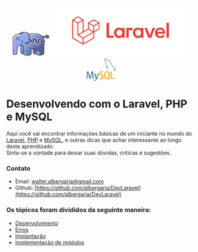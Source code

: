 <p align="center"><img src="/images/php.jpg" width="100" height="65">  <img src="/images/laravel.png"> <img src="/images/mysql.jpg" width="100" height="65"></p>

# Desenvolvendo com o Laravel, PHP e MySQL
 Aqui você vai encontrar informações básicas de um iniciante no mundo do [Laravel](http:\\www.laravel.com), [PHP](https://www.php.net/) e [MySQL](https://www.mysql.com/), e outras dicas que achar interessante ao longo deste aprendizado.  
 Sinta-se a vontade para deixar suas dúvidas, criticas e sugestões.

### Contato

* Email: [walter.albergaria@gmail.com](mailto:walter.albergaria@gmail.com)
* Github: [https://github.com/albergaria/DevLaravel](https://github.com/albergaria/DevLaravel)


### Os tópicos foram divididos da seguinte maneira:

* [Desenvolvimento](Desenvolvedores.md)
* [Erros](faq.md)
* [Implantação](deploy.md)
* [Implementação de módulos](modules.md)
